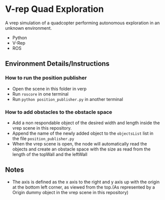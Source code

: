 # V-rep Quad Exploration
A vrep simulation of a quadcopter performing autonomous exploration in an unknown environment.
* Python
* V-Rep
* ROS

## Environment Details/Instructions
### How to run the position publisher
* Open the scene in this folder in verp
* Run `roscore` in one terminal
* Run `python position_publisher.py` in another terminal
### How to add obstacles to the obstacle space
* Add a non respondable object of the desired width and length inside the vrep scene in this repository.
* Append the name of the newly added object to the `objectsList` list in the file `position_publisher.py`
* When the vrep scene is open, the node will automatically read the objects and create an obstacle space with the size as read from the length of the topWall and the leftWall

## Notes
* The axis is defined as the x axis to the right and y axis up with the origin at the bottom left corner, as viewed from the top.(As represented by a Origin dummy object in the vrep scene in this repository)
